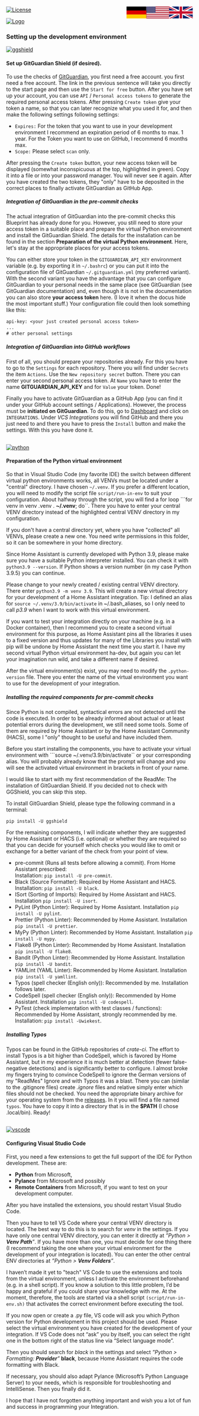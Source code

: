 <a href="Development.en.md"><img src="images/en.svg" valign="top" align="right"/></a>
<a href="Development.de.md"><img src="images/de.svg" valign="top" align="right"/></a>
<!--[![Version][version-badge]][version-url]-->
[![License][license-badge]][license-url]
<!--
[![Bugs][bugs-badge]][bugs-url]
-->

[![Logo][logo]][project-url]

### Setting up the development environment


[![ggshield]][ggshield-url]
#### Set up GitGuardian Shield (if desired).

To use the checks of [GitGuardian][ggshield-url], you first need a free 
account.  you first need a free account. The link in the previous sentence will
take you directly to the start page and then use the ``Start for free`` button. 
After you have set up your account, you can use ``API`` / 
``Personal access tokens`` to generate the required personal access tokens. 
After pressing ``Create token`` give your token a name, so that you can later 
recognize what you used it for, and then make the following settings following 
settings:

- ```Expires:``` For the token that you want to use in your development 
environment I recommend an expiration period of 6 months to max. 1 year. For 
the Token you want to use on GitHub, I recommend 6 months max.
- ```Scope:``` Please select ```scan``` only.

After pressing the ``Create token`` button, your new access token will be 
displayed (somewhat inconspicuous at the top, highlighted in green). Copy it 
into a file or into your password manager. You will never see it again. After 
you have created the two tokens, they "only" have to be deposited in the 
correct places to finally activate GitGuardian as GitHub App. 


##### Integration of GitGuardian in the pre-commit checks

The actual integration of GitGuardian into the pre-commit checks this 
Blueprint has already done for you. However, you still need to store your 
access token in a suitable place and prepare the virtual Python environment 
and install the GitGuardian Shield. The details for the installation can be 
found in the section **Preparation of the virtual Python environment**. Here, 
let's stay at the appropriate places for your access tokens.

You can either store your token in the ``GITGUARDIAN_API_KEY`` environment 
variable (e.g. by exporting it in ``~/.bashrc``) or you can put it into the 
configuration file of GitGuardian ``~/.gitguardian.yml`` (my preferred 
variant). With the second variant you have the advantage that you can configure
GitGuardian to your personal needs in the same place (see GitGuardian (see 
GitGuardian documentation) and, even though it is not in the documentation you 
can also store **your access token** here. (I love it when the docus hide the 
most important stuff.) Your configuration file could then look something like 
this:

```
api-key: <your just created personal access token>
...
# other personal settings
```

##### Integration of GitGuardian into GitHub workflows

First of all, you should prepare your repositories already. For this you have 
to go to the ``Settings`` for each repository. There you will find under 
``Secrets`` the item ``Actions``. Use the ```New repository secret``` button. 
There you can enter your second personal access token. At ``Name`` you have to 
enter the name **GITGUARDIAN_API_KEY** and for ``Value`` your token. Done!

Finally you have to activate GitGuardian as a GitHub App (you can find it under
your GitHub account settings / Applications). However, the process must be 
**initiated on GitGuardian**. To do this, go to [Dashboard][gg-dash] and click on 
``INTEGRATIONS``. Under *VCS Integrations* you will find GitHub and there you 
just need to and there you have to press the ``Install`` button and make the 
settings. With this you have done it.

##

[![python][python]][python-url]
#### Preparation of the Python virtual environment

So that in Visual Studio Code (my favorite IDE) the switch between different 
virtual python environments works, all VENVs must be located under a "central" 
directory. I have chosen ``~/.venv``. If you prefer a different location, you 
will need to modify the script file ```script/run-in-env``` to suit your 
configuration. About halfway through the script, you will find a for loop 
```for venv in venv .venv . **~/.venv**; do``. There you have to enter your 
central VENV directory instead of the highlighted central VENV directory in my 
configuration.

If you don't have a central directory yet, where you have "collected" all 
VENVs, please create a new one. You need write permissions in this folder, so 
it can be somewhere in your home directory.

Since Home Assistant is currently developed with Python 3.9, please make sure 
you have a suitable Python interpreter installed. You can check it with 
```python3.9 --version```. If Python shows a version number (in my case Python 
3.9.5) you can continue.

Please change to your newly created / existing central VENV directory. There 
enter ``python3.9 -m venv 3.9``. This will create a new virtual directory for 
your development of a Home Assistant integration. Tip: I defined an alias for 
```source ~/.venv/3.9/bin/activate``` in ~/.bash_aliases, so I only need to 
call *p3.9* when I want to work with this virtual environment.

If you want to test your integration directly on your machine (e.g. in a Docker 
container), then I recommend you to create a second virtual environment for 
this purpose, as Home Assistant pins all the libraries it uses to a fixed 
version and thus updates for many of the Libraries you install with pip will 
be undone by Home Assistant the next time you start it. I have my second 
virtual Python virtual environment ha-dev, but again you can let your 
imagination run wild, and take a different name if desired.

After the virtual environment(s) exist, you may need to modify the 
```.python-version``` file. There you enter the name of the virtual environment 
you want to use for the development of your integration.

##### Installing the required components for pre-commit checks

Since Python is not compiled, syntactical errors are not detected until the 
code is executed. In order to be already informed about actual or at least 
potential errors during the development, we still need some tools. Some of 
them are required by Home Assistant or by the Home Assistant Community (HACS), 
some I "only" thought to be useful and have included them.

Before you start installing the components, you have to activate your virtual 
environment with ```source ~/.venv/3.9/bin/activate`` or your corresponding 
alias. You will probably already know that the prompt will change and you will 
see the activated virtual environment in brackets in front of your name.

I would like to start with my first recommendation of the ReadMe: The 
installation of GitGuardian Shield. If you decided not to check with GGShield, 
you can skip this step.

To install GitGuardian Shield, please type the following command in a terminal:

```
pip install -U ggshield
```

For the remaining components, I will indicate whether they are suggested by 
Home Assistant or HACS (i.e. optional) or whether they are required so that 
you can decide for yourself which checks you would like to omit or exchange 
for a better variant of the check from your point of view.

- pre-commit (Runs all tests before allowing a commit). From Home Assistant 
prescribed:<br/>
Installation: ```pip install -U pre-commit```.
- Black (Source Formatter): Required by Home Assistant and HACS. 
Installation: ```pip install -U black```.
- ISort (Sorting of Imports): Required by Home Assistant and HACS. 
Installation ```pip install -U isort```.
- PyLint (Python Linter): Required by Home Assistant. 
Installation ```pip install -U pylint```.
- Prettier (Python Linter): Recommended by Home Assistant. 
Installation ```pip install -U prettier```.
- MyPy (Python Linter): Recommended by Home Assistant. 
Installation ```pip install -U mypy```.
- Flake8 (Python Linter): Recommended by Home Assistant. 
Installation ```pip install -U flake8```.
- Bandit (Python Linter): Recommended by Home Assistant. 
Installation ```pip install -U bandit```.
- YAMLint (YAML Linter): Recommended by Home Assistant. 
Installation ```pip install -U yamllint```.
- Typos (spell checker (English only)): Recommended by me. 
Installation follows later.
- CodeSpell (spell checker (English only)): Recommended by Home Assistant. 
Installation ```pip install -U codespell```.
- PyTest (check implementation with test classes / functions): Recommended by 
Home Assistant, strongly recommended by me.<br/>
Installation: ```pip install -Uwiekest```.

##### Installing Typos

Typos can be found in the GitHub repositories of *crate-ci*. The effort to 
install Typos is a bit higher than CodeSpell, which is favored by Home 
Assistant, but in my experience it is much better at detection (fewer 
false-negative detections) and is significantly better to configure. I almost 
broke my fingers trying to convince CodeSpell to ignore the German versions of 
my "ReadMes" Ignore and with Typos it was a blast. There you can (similar to 
the .gitignore files) create *.ignore* files and relative simply enter which 
files should not be checked. You need the appropriate binary archive for your 
operating system from the [releases][crate-ci]. In it you will find a file 
named ```typos```.  You have to copy it into a directory that is in the **$PATH** 
(I chose .local/bin). Ready!

##

[![vscode][vscode]][vscode]
#### Configuring Visual Studio Code

First, you need a few extensions to get the full support of the IDE for Python 
development. These are:

- **Python** from Microsoft,
- **Pylance** from Microsoft and possibly 
- **Remote Containers** from Microsoft, if you want to test on your development 
computer. 

After you have installed the extensions, you should restart Visual Studio Code.

Then you have to tell VS Code where your central VENV directory is located. The 
best way to do this is to search for *venv* in the settings. If you have only 
one central VENV directory, you can enter it directly at 
*”Python > **Venv Path**”*. If you have more than one, you must decide for one 
thing there (I recommend taking the one where your virtual environment for the 
development of your integration is located). You can enter the other central 
ENV directories at *”Python > **Venv Folders**”*. 

I haven’t made it yet to "teach" VS Code to use the extensions and tools from 
the virtual environment, unless I activate the environment beforehand (e.g. in 
a shell script). If you know a solution to this little problem, I’d be happy 
and grateful if you could share your knowledge with me. At the moment, 
therefore, the tools are started via a shell script ```(script/run-in-env.sh)``` 
that activates the correct environment before executing the tool.

If you now open or create a .py file, VS code will ask you which Python version 
for Python development in this project should be used. Please select the 
virtual environment you have created for the development of your integration. 
If VS Code does not “ask” you by itself, you can select the right one in the 
bottom right of the status line via “Select language mode”.

Then you should search for *black* in the settings and select 
*”Python > Formatting: **Provider**”* **black**, because Home Assistant 
requires the code formatting with Black.

If necessary, you should also adapt Pylance (Microsoft’s Python Language Server)
to your needs, which is responsible for troubleshooting and IntelliSense. Then 
you finally did it.

I hope that I have not forgotten anything important and wish you a lot of fun 
and success in programming your Integration.

<!----------------------------------------------------------------------------->

[license-badge]: images/license.de.svg
[license-url]: ../COPYRIGHT.de.md
[logo]: images/logo.svg
[project-url]: https://github.com/nixe64/The-Next-Generation

[version-badge]: images/version.svg
[version-url]: https://github.com/nixe64/The-Next-Generation/releases

[ggshield]: images/gg-logo.svg
[ggshield-url]: https://www.gitguardian.com/
[gg-dash]: https://dashboard.gitguardian.com/
[python]: images/python-logo.svg
[python-url]: https://www.python.org/
[crate-ci]: https://github.com/crate-ci/typos/releases
[vscode]: images/vscode.svg